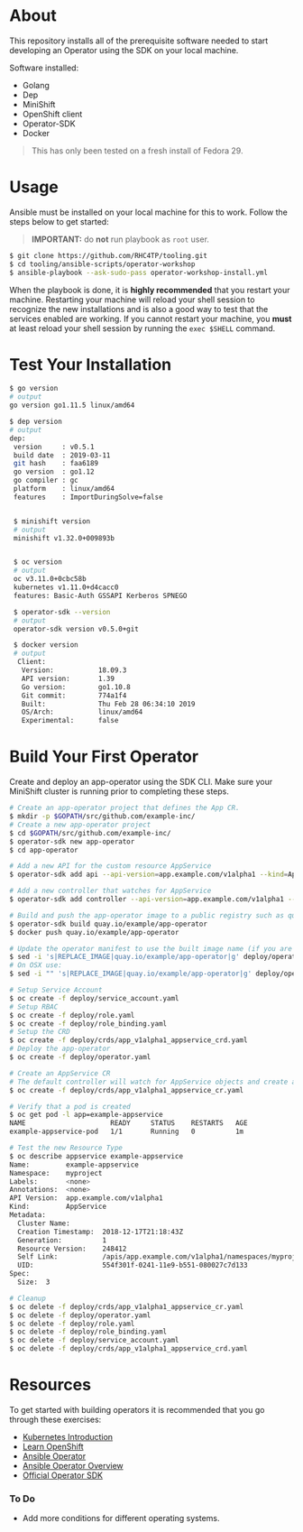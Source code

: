 # About

This repository installs all of the prerequisite software needed to start developing an Operator using the SDK on your local machine.

Software installed:

* Golang
* Dep
* MiniShift
* OpenShift client
* Operator-SDK
* Docker

> This has only been tested on a fresh install of Fedora 29.

# Usage

Ansible must be installed on your local machine for this to work. Follow the steps below to get started:

> **IMPORTANT:** do **not** run playbook as `root` user.

```bash
$ git clone https://github.com/RHC4TP/tooling.git
$ cd tooling/ansible-scripts/operator-workshop
$ ansible-playbook --ask-sudo-pass operator-workshop-install.yml
```

When the playbook is done, it is **highly recommended** that you restart your machine. Restarting your machine will reload your shell session to recognize the new installations and is also a good way to test that the services enabled are working. If you cannot restart your machine, you **must** at least reload your shell session by running the `exec $SHELL` command.

# Test Your Installation

```bash
$ go version
# output
go version go1.11.5 linux/amd64

$ dep version
# output
dep:
 version     : v0.5.1
 build date  : 2019-03-11
 git hash    : faa6189
 go version  : go1.12
 go compiler : gc
 platform    : linux/amd64
 features    : ImportDuringSolve=false


 $ minishift version
 # output
 minishift v1.32.0+009893b


 $ oc version
 # output
 oc v3.11.0+0cbc58b
 kubernetes v1.11.0+d4cacc0
 features: Basic-Auth GSSAPI Kerberos SPNEGO

 $ operator-sdk --version
 # output
 operator-sdk version v0.5.0+git

 $ docker version
 # output
  Client:
   Version:           18.09.3
   API version:       1.39
   Go version:        go1.10.8
   Git commit:        774a1f4
   Built:             Thu Feb 28 06:34:10 2019
   OS/Arch:           linux/amd64
   Experimental:      false

```

# Build Your First Operator

Create and deploy an app-operator using the SDK CLI. Make sure your MiniShift cluster is running prior to completing these steps.

```bash
# Create an app-operator project that defines the App CR.
$ mkdir -p $GOPATH/src/github.com/example-inc/
# Create a new app-operator project
$ cd $GOPATH/src/github.com/example-inc/
$ operator-sdk new app-operator
$ cd app-operator

# Add a new API for the custom resource AppService
$ operator-sdk add api --api-version=app.example.com/v1alpha1 --kind=AppService

# Add a new controller that watches for AppService
$ operator-sdk add controller --api-version=app.example.com/v1alpha1 --kind=AppService

# Build and push the app-operator image to a public registry such as quay.io
$ operator-sdk build quay.io/example/app-operator
$ docker push quay.io/example/app-operator

# Update the operator manifest to use the built image name (if you are performing these steps on OSX, see note below)
$ sed -i 's|REPLACE_IMAGE|quay.io/example/app-operator|g' deploy/operator.yaml
# On OSX use:
$ sed -i "" 's|REPLACE_IMAGE|quay.io/example/app-operator|g' deploy/operator.yaml

# Setup Service Account
$ oc create -f deploy/service_account.yaml
# Setup RBAC
$ oc create -f deploy/role.yaml
$ oc create -f deploy/role_binding.yaml
# Setup the CRD
$ oc create -f deploy/crds/app_v1alpha1_appservice_crd.yaml
# Deploy the app-operator
$ oc create -f deploy/operator.yaml

# Create an AppService CR
# The default controller will watch for AppService objects and create a pod for each CR
$ oc create -f deploy/crds/app_v1alpha1_appservice_cr.yaml

# Verify that a pod is created
$ oc get pod -l app=example-appservice
NAME                     READY     STATUS    RESTARTS   AGE
example-appservice-pod   1/1       Running   0          1m

# Test the new Resource Type
$ oc describe appservice example-appservice
Name:         example-appservice
Namespace:    myproject
Labels:       <none>
Annotations:  <none>
API Version:  app.example.com/v1alpha1
Kind:         AppService
Metadata:
  Cluster Name:        
  Creation Timestamp:  2018-12-17T21:18:43Z
  Generation:          1
  Resource Version:    248412
  Self Link:           /apis/app.example.com/v1alpha1/namespaces/myproject/appservices/example-appservice
  UID:                 554f301f-0241-11e9-b551-080027c7d133
Spec:
  Size:  3

# Cleanup
$ oc delete -f deploy/crds/app_v1alpha1_appservice_cr.yaml
$ oc delete -f deploy/operator.yaml
$ oc delete -f deploy/role.yaml
$ oc delete -f deploy/role_binding.yaml
$ oc delete -f deploy/service_account.yaml
$ oc delete -f deploy/crds/app_v1alpha1_appservice_crd.yaml
```

# Resources

To get started with building operators it is recommended that you go through these exercises:

* [Kubernetes Introduction](https://www.katacoda.com/courses/kubernetes)
* [Learn OpenShift](https://learn.openshift.com/)
* [Ansible Operator](https://learn.openshift.com/ansibleop)
* [Ansible Operator Overview](https://learn.openshift.com/ansibleop/ansible-operator-overview/)
* [Official Operator SDK](https://github.com/operator-framework/operator-sdk)


### To Do
* Add more conditions for different operating systems.

